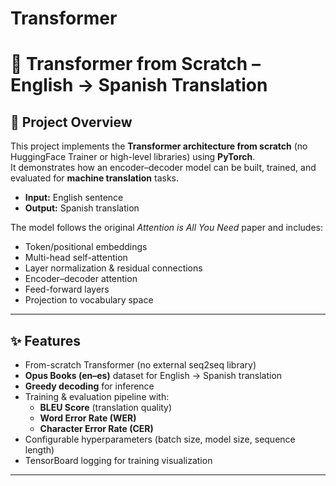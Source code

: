 # Transformer

# 🧠 Transformer from Scratch – English → Spanish Translation

## 📌 Project Overview  
This project implements the **Transformer architecture from scratch** (no HuggingFace Trainer or high-level libraries) using **PyTorch**.  
It demonstrates how an encoder–decoder model can be built, trained, and evaluated for **machine translation** tasks.  

- **Input:** English sentence  
- **Output:** Spanish translation  

The model follows the original *Attention is All You Need* paper and includes:  
- Token/positional embeddings  
- Multi-head self-attention  
- Layer normalization & residual connections  
- Encoder–decoder attention  
- Feed-forward layers  
- Projection to vocabulary space  

---

## ✨ Features  
- From-scratch Transformer (no external seq2seq library)  
- **Opus Books (en–es)** dataset for English → Spanish translation  
- **Greedy decoding** for inference  
- Training & evaluation pipeline with:  
  - **BLEU Score** (translation quality)  
  - **Word Error Rate (WER)**  
  - **Character Error Rate (CER)**  
- Configurable hyperparameters (batch size, model size, sequence length)  
- TensorBoard logging for training visualization  

---

